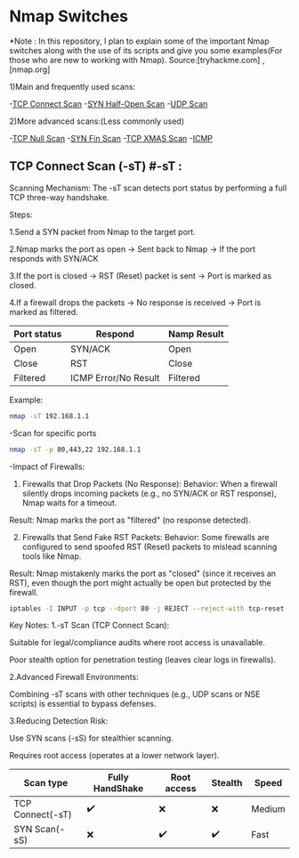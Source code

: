 # Nmap Switches

*Note : In this repository, I plan to explain some of the important Nmap switches along with the use of its scripts and give you some examples(For those who are new to working with Nmap).
Source:[tryhackme.com] , [nmap.org]

1)Main and frequently used scans:

-[TCP Connect Scan](#-sT)
-[SYN Half-Open Scan](#-sS)
-[UDP Scan](#-sU)

2)More advanced scans:(Less commonly used)

-[TCP Null Scan](#-sN)
-[SYN Fin Scan](#-sF)
-[TCP XMAS Scan](#-sX)
-[ICMP](#Ping-Scan)


## TCP Connect Scan (-sT) #-sT :
Scanning Mechanism:
The -sT scan detects port status by performing a full TCP three-way handshake.

Steps:

1.Send a SYN packet from Nmap to the target port.

2.Nmap marks the port as open → Sent back to Nmap → If the port responds with SYN/ACK

3.If the port is closed → RST (Reset) packet is sent → Port is marked as closed.

4.If a firewall drops the packets → No response is received → Port is marked as filtered.

| Port status | Respond              | Namp Result |
|-------------|----------------------|-------------|
| Open        | SYN/ACK              | Open        |
| Close       | RST                  | Close       |
| Filtered    | ICMP Error/No Result | Filtered    |

Example:

```bash
nmap -sT 192.168.1.1
```
-Scan for specific ports
```bash
nmap -sT -p 80,443,22 192.168.1.1
```

-Impact of Firewalls:

1. Firewalls that Drop Packets (No Response):
Behavior: When a firewall silently drops incoming packets (e.g., no SYN/ACK or RST response), Nmap waits for a timeout.

Result: Nmap marks the port as "filtered" (no response detected).

2. Firewalls that Send Fake RST Packets:
Behavior: Some firewalls are configured to send spoofed RST (Reset) packets to mislead scanning tools like Nmap.

Result: Nmap mistakenly marks the port as "closed" (since it receives an RST), even though the port might actually be open but protected by the firewall.

```bash
iptables -I INPUT -p tcp --dport 80 -j REJECT --reject-with tcp-reset
```

Key Notes:
1.-sT Scan (TCP Connect Scan):

Suitable for legal/compliance audits where root access is unavailable.

Poor stealth option for penetration testing (leaves clear logs in firewalls).

2.Advanced Firewall Environments:

Combining -sT scans with other techniques (e.g., UDP scans or NSE scripts) is essential to bypass defenses.

3.Reducing Detection Risk:

Use SYN scans (-sS) for stealthier scanning.

Requires root access (operates at a lower network layer).



| Scan type        	| Fully HandShake 	| Root access 	| Stealth 	| Speed  	|
|------------------	|-----------------	|-------------	|---------	|--------	|
| TCP Connect(-sT) 	| ✔️               	| ❌           	| ❌       	| Medium 	|
| SYN Scan(-sS)    	| ❌               	| ✔️           	| ✔️       	| Fast   	|
